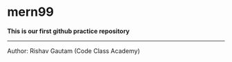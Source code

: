 # mern99
<b> This is our first github practice repository</b>
<hr>
Author: Rishav Gautam (Code Class Academy)
